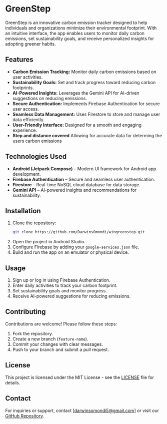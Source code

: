 # GreenStep

GreenStep is an innovative carbon emission tracker designed to help individuals and organizations minimize their environmental footprint. With an intuitive interface, the app enables users to monitor daily carbon emissions, set sustainability goals, and receive personalized insights for adopting greener habits.

## Features

- **Carbon Emission Tracking:** Monitor daily carbon emissions based on user activities.
- **Sustainability Goals:** Set and track progress toward reducing carbon footprints.
- **AI-Powered Insights:** Leverages the Gemini API for AI-driven suggestions on reducing emissions.
- **Secure Authentication:** Implements Firebase Authentication for secure user access.
- **Seamless Data Management:** Uses Firestore to store and manage user data efficiently.
- **User-Friendly Interface:** Designed for a smooth and engaging experience.
- **Step and distance covered** Allowing for accurate data for determing the users carbon emissions

## Technologies Used

- **Android (Jetpack Compose)** – Modern UI framework for Android app development.
- **Firebase Authentication** – Secure and seamless user authentication.
- **Firestore** – Real-time NoSQL cloud database for data storage.
- **Gemini API** – AI-powered insights and recommendations for sustainability.

## Installation

1. Clone the repository:
   ```sh
   git clone https://github.com/DarwinsOmondi/wingreenstep.git
   ```
2. Open the project in Android Studio.
3. Configure Firebase by adding your `google-services.json` file.
4. Build and run the app on an emulator or physical device.

## Usage

1. Sign up or log in using Firebase Authentication.
2. Enter daily activities to track your carbon footprint.
3. Set sustainability goals and monitor progress.
4. Receive AI-powered suggestions for reducing emissions.

## Contributing

Contributions are welcome! Please follow these steps:

1. Fork the repository.
2. Create a new branch (`feature-name`).
3. Commit your changes with clear messages.
4. Push to your branch and submit a pull request.

## License

This project is licensed under the MIT License - see the [LICENSE](LICENSE) file for details.

## Contact

For inquiries or support, contact [darwinsomondi5@gmail.com] or visit our [GitHub Repository](https://github.com/DarwinsOmondi/greenstep).
